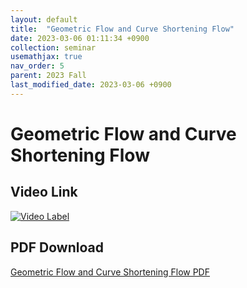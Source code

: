 ```yaml
---
layout: default
title:  "Geometric Flow and Curve Shortening Flow"
date: 2023-03-06 01:11:34 +0900
collection: seminar
usemathjax: true
nav_order: 5
parent: 2023 Fall
last_modified_date: 2023-03-06 +0900
---
```

# Geometric Flow and Curve Shortening Flow
<!-- ## <center> Abstract </center>
Francis Guthrie claimed in 1852 the four color problem. We
proof two essential lemmas and then solve six color problem. We expand
the proof of six color problem into five, four color problem. Kempe
published this proof in 1879. However the flaw was discovered in 1890
by Heawood. Although flawed, Kempe’s idea was used as one of a basic
tool. -->
## Video Link

[![Video Label](https://img.youtube.com/vi/-xe7_jDIpA4/hqdefault.jpg)](https://youtu.be/-xe7_jDIpA4)

## PDF Download

<a target='_blank' href='download/CSF.pdf'>Geometric Flow and Curve Shortening Flow PDF</a>